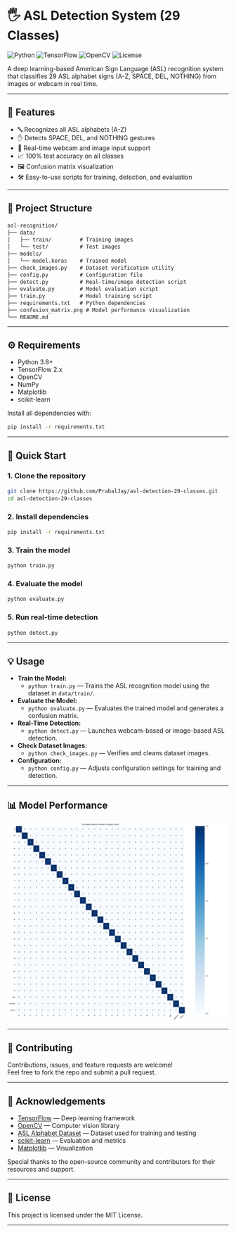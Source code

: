# 🖐️ ASL Detection System (29 Classes)

![Python](https://img.shields.io/badge/Python-3.8%2B-blue?logo=python)
![TensorFlow](https://img.shields.io/badge/TensorFlow-2.x-orange?logo=tensorflow)
![OpenCV](https://img.shields.io/badge/OpenCV-4.x-green?logo=opencv)
![License](https://img.shields.io/badge/License-MIT-lightgrey)

A deep learning-based American Sign Language (ASL) recognition system that classifies 29 ASL alphabet signs (A-Z, SPACE, DEL, NOTHING) from images or webcam in real time.

---

## 🚀 Features

- 🔤 Recognizes all ASL alphabets (A-Z)
- ✋ Detects SPACE, DEL, and NOTHING gestures
- 🎥 Real-time webcam and image input support
- 📈 100% test accuracy on all classes
- 🖼️ Confusion matrix visualization
- 🛠️ Easy-to-use scripts for training, detection, and evaluation

---

## 📁 Project Structure

```
asl-recognition/
├── data/
│   ├── train/         # Training images
│   └── test/          # Test images
├── models/
│   └── model.keras    # Trained model
├── check_images.py    # Dataset verification utility
├── config.py          # Configuration file
├── detect.py          # Real-time/image detection script
├── evaluate.py        # Model evaluation script
├── train.py           # Model training script
├── requirements.txt   # Python dependencies
├── confusion_matrix.png # Model performance visualization
└── README.md
```

---

## ⚙️ Requirements

- Python 3.8+
- TensorFlow 2.x
- OpenCV
- NumPy
- Matplotlib
- scikit-learn

Install all dependencies with:
```bash
pip install -r requirements.txt
```

---

## 🏁 Quick Start

### 1. Clone the repository
```bash
git clone https://github.com/PrabalJay/asl-detection-29-classes.git
cd asl-detection-29-classes
```

### 2. Install dependencies
```bash
pip install -r requirements.txt
```

### 3. Train the model
```bash
python train.py
```

### 4. Evaluate the model
```bash
python evaluate.py
```

### 5. Run real-time detection
```bash
python detect.py
```

---

## 💡 Usage

- **Train the Model:**
  - `python train.py` — Trains the ASL recognition model using the dataset in `data/train/`.
- **Evaluate the Model:**
  - `python evaluate.py` — Evaluates the trained model and generates a confusion matrix.
- **Real-Time Detection:**
  - `python detect.py` — Launches webcam-based or image-based ASL detection.
- **Check Dataset Images:**
  - `python check_images.py` — Verifies and cleans dataset images.
- **Configuration:**
  - `python config.py` — Adjusts configuration settings for training and detection.

---

## 📊 Model Performance

![Confusion Matrix](confusion_matrix.png)

---

## 🤝 Contributing

Contributions, issues, and feature requests are welcome!  
Feel free to fork the repo and submit a pull request.

---

## 🙏 Acknowledgements

- [TensorFlow](https://www.tensorflow.org/) — Deep learning framework
- [OpenCV](https://opencv.org/) — Computer vision library
- [ASL Alphabet Dataset](https://www.kaggle.com/datasets/grassknoted/asl-alphabet) — Dataset used for training and testing
- [scikit-learn](https://scikit-learn.org/) — Evaluation and metrics
- [Matplotlib](https://matplotlib.org/) — Visualization

Special thanks to the open-source community and contributors for their resources and support.

---

## 📄 License

This project is licensed under the MIT License.

---
